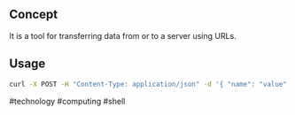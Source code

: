 
## Concept

It is a tool for transferring data from or to a server using URLs.

## Usage

```bash
curl -X POST -H "Content-Type: application/json" -d '{ "name": "value" }'
```

#technology #computing #shell 